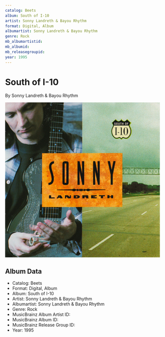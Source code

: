 ```yaml
---
catalog: Beets
album: South of I-10
artist: Sonny Landreth & Bayou Rhythm
format: Digital, Album
albumartist: Sonny Landreth & Bayou Rhythm
genre: Rock
mb_albumartistid: 
mb_albumid: 
mb_releasegroupid: 
year: 1995
---
```


# South of I-10

By Sonny Landreth & Bayou Rhythm

![](../../assets/beetscovers/Sonny_Landreth_and_Bayou_Rhythm-South_of_I-10.jpg)

## Album Data

- Catalog: Beets
- Format: Digital, Album
- Album: South of I-10
- Artist: Sonny Landreth & Bayou Rhythm
- Albumartist: Sonny Landreth & Bayou Rhythm
- Genre: Rock
- MusicBrainz Album Artist ID: 
- MusicBrainz Album ID: 
- MusicBrainz Release Group ID: 
- Year: 1995

